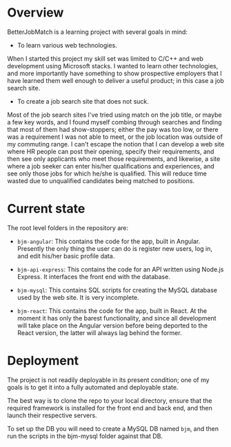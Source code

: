 # Overview

BetterJobMatch is a learning project with several goals in mind:

* To learn various web technologies.

When I started this project my skill set was limited to C/C++ and web development using Microsoft stacks. I wanted to learn other technologies, and more importantly have something to show prospective employers that I have learned them well enough to deliver a useful product; in this case a job search site.

* To create a job search site that does not suck.

Most of the job search sites I've tried using match on the job title, or maybe a few key words, and I found myself combing through searches and finding that most of them had show-stoppers; either the pay was too low, or there was a requirement I was not able to meet, or the job location was outside of my commuting range. I can't escape the notion that I can develop a web site where HR people can post their opening, specify their requirements, and then see only applicants who meet those requirements, and likewise, a site where a job seeker can enter his/her qualifications and experiences, and see only those jobs for which he/she is qualified. This will reduce time wasted due to unqualified candidates being matched to positions.

# Current state

The root level folders in the repository are:

* `bjm-angular`: This contains the code for the app, built in Angular. Presently the only thing the user can do is register new users, log in, and edit his/her basic profile data.

* `bjm-api-express`: This contains the code for an API written using Node.js Express. It interfaces the front end with the database.

* `bjm-mysql`: This contains SQL scripts for creating the MySQL database used by the web site. It is very incomplete.

* `bjm-react`: This contains the code for the app, built in React. At the moment it has only the barest functionality, and since all development will take place on the Angular version before being deported to the React version, the latter will always lag behind the former.

# Deployment

The project is not readily deployable in its present condition; one of my goals is to get it into a fully automated and deployable state.

The best way is to clone the repo to your local directory, ensure that the required framework is installed for the front end and back end, and then launch their respective servers.

To set up the DB you will need to create a MySQL DB named `bjm`, and then run the scripts in the bjm-mysql folder against that DB.
